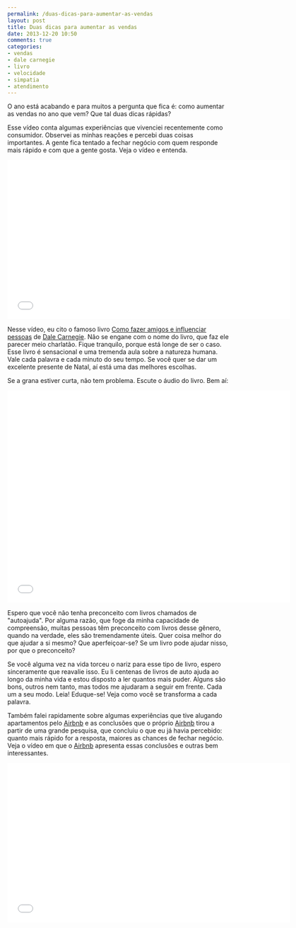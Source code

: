 ```yaml
---
permalink: /duas-dicas-para-aumentar-as-vendas
layout: post
title: Duas dicas para aumentar as vendas
date: 2013-12-20 10:50
comments: true
categories: 
- vendas
- dale carnegie
- livro
- velocidade
- simpatia
- atendimento
---
```

O ano está acabando e para muitos a pergunta que fica é: como aumentar as vendas no ano que vem? Que tal duas dicas rápidas?

Esse vídeo conta algumas experiências que vivenciei recentemente como consumidor. Observei as minhas reações e percebi duas coisas importantes. A gente fica tentado a fechar negócio com quem responde mais rápido e com que a gente gosta. Veja o vídeo e entenda.

<iframe width="640" height="360" src="//www.youtube.com/embed/mgecT6eo5O4?rel=0" frameborder="0" allowfullscreen></iframe>

Nesse vídeo, eu cito o famoso livro [Como fazer amigos e influenciar pessoas][1] de [Dale Carnegie][d]. Não se engane com o nome do livro, que faz ele parecer meio charlatão. Fique tranquilo, porque está longe de ser o caso. Esse livro é sensacional e uma tremenda aula sobre a natureza humana. Vale cada palavra e cada minuto do seu tempo. Se você quer se dar um excelente presente de Natal, aí está uma das melhores escolhas.

Se a grana estiver curta, não tem problema. Escute o áudio do livro. Bem aí:

<iframe width="640" height="480" src="//www.youtube.com/embed/CoElAdB8WOI?rel=0" frameborder="0" allowfullscreen></iframe>

Espero que você não tenha preconceito com livros chamados de "autoajuda". Por alguma razão, que foge da minha capacidade de compreensão, muitas pessoas têm preconceito com livros desse gênero, quando na verdade, eles são tremendamente úteis. Quer coisa melhor do que ajudar a si mesmo? Que aperfeiçoar-se? Se um livro pode ajudar nisso, por que o preconceito?

Se você alguma vez na vida torceu o nariz para esse tipo de livro, espero sinceramente que reavalie isso. Eu li centenas de livros de auto ajuda ao longo da minha vida e estou disposto a ler quantos mais puder. Alguns são bons, outros nem tanto, mas todos me ajudaram a seguir em frente. Cada um a seu modo. Leia! Eduque-se! Veja como você se transforma a cada palavra.

Também falei rapidamente sobre algumas experiências que tive alugando apartamentos pelo [Airbnb][a] e as conclusões que o próprio [Airbnb][a] tirou a partir de uma grande pesquisa, que concluiu o que eu já havia percebido: quanto mais rápido for a resposta, maiores as chances de fechar negócio. Veja o vídeo em que o [Airbnb][a] apresenta essas conclusões e outras bem interessantes.

<iframe width="640" height="360" src="//www.youtube.com/embed/FldC6Vce6Lc?rel=0&cc_lang_pref=pt_BR" frameborder="0" allowfullscreen></iframe>

[1]:    http://www.livrariasaraiva.com.br/produto/4053082
[d]:    http://pt.wikipedia.org/wiki/Dale_Carnegie
[a]:    https://www.airbnb.com/tell-a-friend?airef=283vz9905czz5
